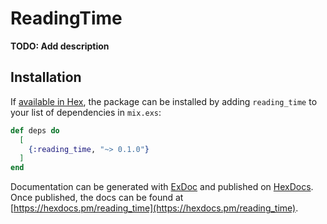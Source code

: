 # ReadingTime

**TODO: Add description**

## Installation

If [available in Hex](https://hex.pm/docs/publish), the package can be installed
by adding `reading_time` to your list of dependencies in `mix.exs`:

```elixir
def deps do
  [
    {:reading_time, "~> 0.1.0"}
  ]
end
```

Documentation can be generated with [ExDoc](https://github.com/elixir-lang/ex_doc)
and published on [HexDocs](https://hexdocs.pm). Once published, the docs can
be found at [https://hexdocs.pm/reading_time](https://hexdocs.pm/reading_time).

